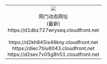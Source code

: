 ﻿<table>
  <tr></tr>
  <tr><td colspan=2 align=center><img src="https://d1dbz727wryseq.cloudfront.net/Up/oGate.jpg" /></td></tr>
  <tr><td colspan=2 align=center>网门动态网址<br/>(最新)
<br>https://d1dbz727wryseq.cloudfront.net
<br/>
<br>https://d2kh845is49kny.cloudfront.net
<br>https://diec7tiiu8043.cloudfront.net
<br>https://d2sev7v05g8h51.cloudfront.net
    </td>
  </tr>
</table>
